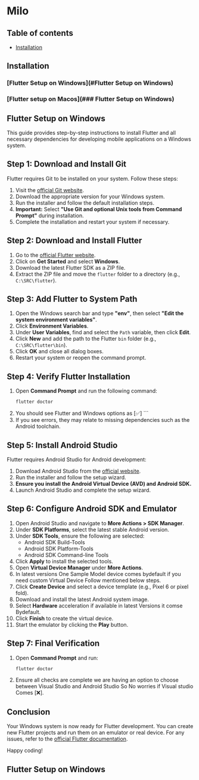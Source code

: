 # Milo
## Table of contents 
- [Installation](#installation)
## Installation
### [Flutter Setup on Windows](#Flutter Setup on Windows) 
### [Flutter setup on Macos](### Flutter Setup on Windows)
## Flutter Setup on Windows
This guide provides step-by-step instructions to install Flutter and all necessary dependencies for developing mobile applications on a Windows system.
## Step 1: Download and Install Git
Flutter requires Git to be installed on your system. Follow these steps:
1. Visit the [official Git website](https://git-scm.com/download/win).
2. Download the appropriate version for your Windows system.
3. Run the installer and follow the default installation steps.
4. **Important:** Select **"Use Git and optional Unix tools from Command Prompt"** during installation.
5. Complete the installation and restart your system if necessary.

## Step 2: Download and Install Flutter
1. Go to the [official Flutter website](https://flutter.dev/).
2. Click on **Get Started** and select **Windows**.
3. Download the latest Flutter SDK as a ZIP file.
4. Extract the ZIP file and move the `flutter` folder to a directory (e.g., `C:\SRC\flutter`).

## Step 3: Add Flutter to System Path
1. Open the Windows search bar and type **"env"**, then select **"Edit the system environment variables"**.
2. Click **Environment Variables**.
3. Under **User Variables**, find and select the `Path` variable, then click **Edit**.
4. Click **New** and add the path to the Flutter `bin` folder (e.g., `C:\SRC\flutter\bin`).
5. Click **OK** and close all dialog boxes.
6. Restart your system or reopen the command prompt.

## Step 4: Verify Flutter Installation
1. Open **Command Prompt** and run the following command:
   ```sh
   flutter doctor
3. You should see Flutter and Windows options as [✅]   ```
2. If you see errors, they may relate to missing dependencies such as the Android toolchain.

## Step 5: Install Android Studio
Flutter requires Android Studio for Android development:
1. Download Android Studio from the [official website](https://developer.android.com/studio).
2. Run the installer and follow the setup wizard.
3. **Ensure you install the Android Virtual Device (AVD) and Android SDK.**
4. Launch Android Studio and complete the setup wizard.

## Step 6: Configure Android SDK and Emulator
1. Open Android Studio and navigate to **More Actions > SDK Manager**.
2. Under **SDK Platforms**, select the latest stable Android version.
3. Under **SDK Tools**, ensure the following are selected:
   - Android SDK Build-Tools
   - Android SDK Platform-Tools
   - Android SDK Command-line Tools
4. Click **Apply** to install the selected tools.
5. Open **Virtual Device Manager** under **More Actions**.
6. In latest versions One Sample Model device comes bydefault if you need custom Virtual Device Follow mentioned below steps.
7. Click **Create Device** and select a device template (e.g., Pixel 6 or pixel fold).
8. Download and install the latest Android system image.
9. Select **Hardware** acceleration if available in latest Versions it comse Bydefault.
10. Click **Finish** to create the virtual device.
11. Start the emulator by clicking the **Play** button.

## Step 7: Final Verification
1. Open **Command Prompt** and run:
   ```sh
   flutter doctor
   ```
2. Ensure all checks are complete we are having an option to choose between Visual Studio and Android Studio So No worries if Visual studio Comes [❌].

## Conclusion
Your Windows system is now ready for Flutter development. You can create new Flutter projects and run them on an emulator or real device. For any issues, refer to the [official Flutter documentation](https://docs.flutter.dev/get-started/install/windows).

Happy coding!

## Flutter Setup on Windows
